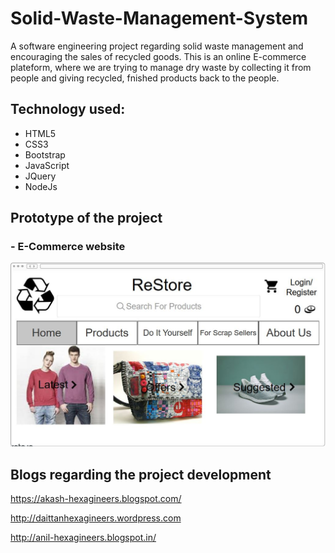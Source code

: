 # Solid-Waste-Management-System
A software engineering project regarding solid waste management and encouraging the sales of recycled goods. This is an online E-commerce plateform, where we are trying to manage dry waste by collecting it from people and giving recycled, fnished products back to the people.


## Technology used:
- HTML5
- CSS3
- Bootstrap
- JavaScript
- JQuery
- NodeJs

## Prototype of the project
### - E-Commerce website
![alt text](https://github.com/AnilSharma1997/Solid-Waste-Management-System/blob/master/Design/Prototype%20Design/E-Commerce%20Website/images/player/Restore.JPG)


## Blogs regarding the project development

https://akash-hexagineers.blogspot.com/

http://daittanhexagineers.wordpress.com

http://anil-hexagineers.blogspot.in/

